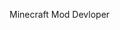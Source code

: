 Minecraft Mod Devloper
<!---
Ar2t1e/Ar2t1e is a ✨ special ✨ repository because its `README.md` (this file) appears on your GitHub profile.
You can click the Preview link to take a look at your changes.
--->
